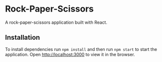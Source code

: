 # Rock-Paper-Scissors

A rock-paper-scissors application built with React.

## Installation

To install dependencies run `npm install` and then run `npm start` to start the application. Open [http://localhost:3000](http://localhost:3000) to view it in the browser.